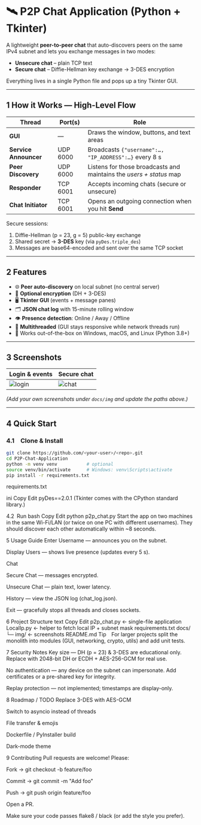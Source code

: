 # 🛰️ P2P Chat Application (Python + Tkinter)

A lightweight **peer-to-peer chat** that auto-discovers peers on the same IPv4 subnet and lets you exchange messages in two modes:

* **Unsecure chat** – plain TCP text  
* **Secure chat** – Diffie-Hellman key exchange → 3-DES encryption  

Everything lives in a single Python file and pops up a tiny Tkinter GUI.

---

## 1  How it Works — High-Level Flow

| Thread              | Port(s) | Role                                                                                          |
|---------------------|---------|------------------------------------------------------------------------------------------------|
| **GUI**             | —       | Draws the window, buttons, and text areas                                                     |
| **Service Announcer** | UDP 6000 | Broadcasts `{"username":…, "IP_ADDRESS":…}` every 8 s                                         |
| **Peer Discovery**  | UDP 6000 | Listens for those broadcasts and maintains the *users + status* map                           |
| **Responder**       | TCP 6001 | Accepts incoming chats (secure or unsecure)                                                   |
| **Chat Initiator**  | TCP 6001 | Opens an outgoing connection when you hit **Send**                                            |

Secure sessions:

1. Diffie-Hellman (p = 23, g = 5) public-key exchange  
2. Shared secret → **3-DES** key (via `pyDes.triple_des`)  
3. Messages are base64-encoded and sent over the same TCP socket  

---

## 2  Features

- 🌐 **Peer auto-discovery** on local subnet (no central server)
- 🔐 **Optional encryption** (DH + 3-DES)
- 🖥️ **Tkinter GUI** (events + message panes)
- 🗂️ **JSON chat log** with 15-minute rolling window
- 👁 **Presence detection**: Online / Away / Offline
- 🔄 **Multithreaded** (GUI stays responsive while network threads run)
- 💾 Works out-of-the-box on Windows, macOS, and Linux (Python 3.8+)

---

## 3  Screenshots

| Login & events | Secure chat |
|---------------|-------------|
| ![login](docs/img/login.png) | ![chat](docs/img/chat.png) |

*(Add your own screenshots under `docs/img` and update the paths above.)*

---

## 4  Quick Start

### 4.1 Clone & Install

```bash
git clone https://github.com/<your-user>/<repo>.git
cd P2P-Chat-Application
python -m venv venv           # optional
source venv/bin/activate      # Windows: venv\Scripts\activate
pip install -r requirements.txt
``` 
requirements.txt

ini
Copy
Edit
pyDes==2.0.1
(Tkinter comes with the CPython standard library.)

4.2 Run
bash
Copy
Edit
python p2p_chat.py
Start the app on two machines in the same Wi-Fi/LAN (or twice on one PC with different usernames).
They should discover each other automatically within ~8 seconds.

5 Usage Guide
Enter Username — announces you on the subnet.

Display Users — shows live presence (updates every 5 s).

Chat

Secure Chat — messages encrypted.

Unsecure Chat — plain text, lower latency.

History — view the JSON log (chat_log.json).

Exit — gracefully stops all threads and closes sockets.

6 Project Structure
text
Copy
Edit
p2p_chat.py          ← single-file application
LocalIp.py           ← helper to fetch local IP + subnet mask
requirements.txt
docs/
└─ img/              ← screenshots
README.md
Tip For larger projects split the monolith into modules (GUI, networking, crypto, utils) and add unit tests.

7 Security Notes
Key size — DH (p = 23) & 3-DES are educational only.
Replace with 2048-bit DH or ECDH + AES-256-GCM for real use.

No authentication — any device on the subnet can impersonate.
Add certificates or a pre-shared key for integrity.

Replay protection — not implemented; timestamps are display-only.

8 Roadmap / TODO
 Replace 3-DES with AES-GCM

 Switch to asyncio instead of threads

 File transfer & emojis

 Dockerfile / PyInstaller build

 Dark-mode theme

9 Contributing
Pull requests are welcome! Please:

Fork → git checkout -b feature/foo

Commit → git commit -m "Add foo"

Push → git push origin feature/foo

Open a PR.

Make sure your code passes flake8 / black (or add the style you prefer).
